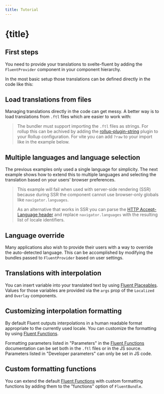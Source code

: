 ```yaml
---
title: Tutorial
---
```


<script>
	import ExampleFirstSteps from '$lib/site/examples/tutorial/first-steps/Example.svelte'
	import ExampleTranslationFiles from '$lib/site/examples/tutorial/multi-language/Example.svelte'
	import ExampleMultiLanguage from '$lib/site/examples/tutorial/multi-language/Example.svelte'
	import ExampleLanguageOverride from '$lib/site/examples/tutorial/language-override/Example.svelte'
	import ExampleInterpolation from '$lib/site/examples/tutorial/interpolation/Example.svelte'
	import ExampleInterpolationFormatting from '$lib/site/examples/tutorial/interpolation-formatting/Example.svelte'
	import ExampleInterpolationCustomFunctions from '$lib/site/examples/tutorial/interpolation-custom-functions/Example.svelte'
</script>

# {title}

## First steps

You need to provide your translations to svelte-fluent by adding the `FluentProvider` component in your component hierarchy.

In the most basic setup those translations can be defined directly in the code like this:

<ExampleFirstSteps />

## Load translations from files

Managing translations directly in the code can get messy.
A better way is to load translations from `.ftl` files which are easier to work with:

> The bundler must support importing the `.ftl` files as strings. For rollup this can be achived by
> adding the [rollup-plugin-string](https://www.npmjs.com/package/rollup-plugin-string) plugin to your
> Rollup configuration. For vite you can add `?raw` to your import like in the example below.

<ExampleTranslationFiles />

## Multiple languages and language selection

The previous examples only used a single language for simplicity. The next example
shows how to extend this to multiple languages and selecting the translation
based on your users' browser preferences.

> This example will fail when used with server-side rendering (SSR) because during
> SSR the component cannot use browser-only globals like `navigator.languages`.
>
> As an alternative that works in SSR you can parse the
> [HTTP Accept-Language header](https://developer.mozilla.org/en-US/docs/Web/HTTP/Headers/Accept-Language)
> and replace `navigator.languages` with the resulting list of locale identifiers.

<ExampleMultiLanguage />

## Language override

Many applications also wish to provide their users with a way to override the
auto-detected language. This can be accomplished by modifying the bundles passed
to `FluentProvider` based on user settings.

<ExampleLanguageOverride />

## Translations with interpolation

You can insert variable into your translated text by using
[Fluent Placeables](https://projectfluent.org/fluent/guide/placeables.html).
Values for those variables are provided via the `args` prop of the `Localized` and `Overlay` components.

<ExampleInterpolation />

## Customizing interpolation formatting

By default Fluent outputs interpolations in a human readable format appropriate to the currently used locale.
You can customize the formatting by using [Fluent Functions](https://projectfluent.org/fluent/guide/functions.html).

Formatting parameters listed in "Parameters" in the
[Fluent Functions](https://projectfluent.org/fluent/guide/functions.html) documentation can be set both in the `.ftl`
files or in the JS source. Parameters listed in "Developer parameters" can only be set in JS code.

<ExampleInterpolationFormatting />

## Custom formatting functions

You can extend the default [Fluent Functions](https://projectfluent.org/fluent/guide/functions.html)
with custom formatting functions by adding them to the "functions" option of `FluentBundle`.

<ExampleInterpolationCustomFunctions />
